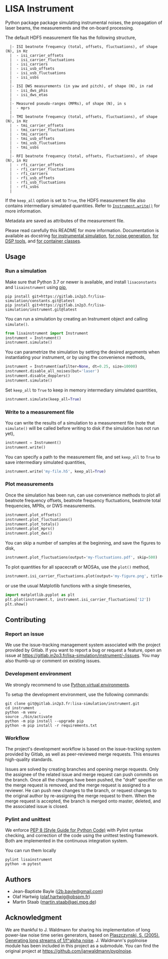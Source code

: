 # LISA Instrument

Python package package simulating instrumental noises, the propagation of laser beams, the measurements and the on-board processing.

The default HDF5 measurement file has the following structure,

```text
  |- ISI beatnote frequency (total, offsets, fluctuations), of shape (N), in Hz
  |  - isi_carrier_offsets
  |  - isi_carrier_fluctuations
  |  - isi_carriers
  |  - isi_usb_offsets
  |  - isi_usb_fluctuations
  |  - isi_usbs
  |
  |- ISI DWS measurements (in yaw and pitch), of shape (N), in rad
  |  - isi_dws_phis
  |  - isi_dws_etas
  |
  |- Measured pseudo-ranges (MPRs), of shape (N), in s
  |  - mprs
  |
  |- TMI beatnote frequency (total, offsets, fluctuations), of shape (N), in Hz
  |  - tmi_carrier_offsets
  |  - tmi_carrier_fluctuations
  |  - tmi_carriers
  |  - tmi_usb_offsets
  |  - tmi_usb_fluctuations
  |  - tmi_usbs
  |
  |- RFI beatnote frequency (total, offsets, fluctuations), of shape (N), in Hz
  |  - rfi_carrier_offsets
  |  - rfi_carrier_fluctuations
  |  - rfi_carriers
  |  - rfi_usb_offsets
  |  - rfi_usb_fluctuations
  |  - rfi_usbs
  |
```

If the `keep_all` option is set to `True`, the HDF5 measurement file also contains intermediary simulated quantities. Refer to [`Instrument.write()`](https://gitlab.in2p3.fr/lisa-simulation/instrument/-/blob/master/lisainstrument/instrument.py) for more information.

Metadata are saved as attributes of the measurement file.

Please read carefully this README for more information. Documentation is available as docstring [for instrumental simulation](https://gitlab.in2p3.fr/lisa-simulation/instrument/-/blob/master/lisainstrument/instrument.py), [for noise generation](https://gitlab.in2p3.fr/lisa-simulation/instrument/-/blob/master/lisainstrument/noises.py), [for DSP tools](https://gitlab.in2p3.fr/lisa-simulation/instrument/-/blob/master/lisainstrument/dsp.py), and [for container classes](https://gitlab.in2p3.fr/lisa-simulation/instrument/-/blob/master/lisainstrument/containers.py).

## Usage

### Run a simulation

Make sure that Python 3.7 or newer is available, and install `lisaconstants` and `lisainstrument` using [pip](https://pip.pypa.io/en/stable/),

```shell
pip install git+https://gitlab.in2p3.fr/lisa-simulation/constants.git@latest
pip install git+https://gitlab.in2p3.fr/lisa-simulation/instrument.git@latest
```

You can run a simulation by creating an Instrument object and calling `simulate()`.

```python
from lisainstrument import Instrument
instrument = Instrument()
instrument.simulate()
```

You can parametrize the simulation by setting the desired arguments when instantiating your instrument, or by using the convenience methods,

```python
instrument = Instrument(aafilter=None, dt=0.25, size=10000)
instrument.disable_all_noises(but='laser')
instrument.disable_dopplers()
instrument.simulate()
```

Set `keep_all` to `True` to keep in memory intermediary simulated quantities,

```python
instrument.simulate(keep_all=True)
```

### Write to a measurement file

You can write the results of a simulation to a measurement file (note that `simulate()` will be called before writing to disk if the simulation has not run yet),

```python
instrument = Instrument()
instrument.write()
```

You can specify a path to the measurement file, and set `keep_all` to `True` to save intermediary simulated quantities,

```python
instrument.write('my-file.h5', keep_all=True)
```

### Plot measurements

Once the simulation has been run, can use convenience methods to plot all beatnote frequency offsets, beatnote frequency fluctuations, beatnote total frequencies, MPRs, or DWS measurements.

```python
instrument.plot_offsets()
instrument.plot_fluctuations()
instrument.plot_totals()
instrument.plot_mprs()
instrument.plot_dws()
```

You can skip a number of samples at the beginning, and save the figures to disk,

```python
instrument.plot_fluctuations(output='my-fluctuations.pdf', skip=500)
```

To plot quantities for all spacecraft or MOSAs, use the `plot()` method,

```python
instrument.isi_carrier_fluctuations.plot(output='my-figure.png', title='ISI Carrier Fluctuations')
```

or use the usual Matplotlib functions with a single timeseries,

```python
import matplotlib.pyplot as plt
plt.plot(instrument.t, instrument.isi_carrier_fluctuations['12'])
plt.show()
```

## Contributing

### Report an issue

We use the issue-tracking management system associated with the project provided by Gitlab. If you want to report a bug or request a feature, open an issue at <https://gitlab.in2p3.fr/lisa-simulation/instrument/-/issues>. You may also thumb-up or comment on existing issues.

### Development environment

We strongly recommend to use [Python virtual environments](https://docs.python.org/3/tutorial/venv.html).

To setup the development environment, use the following commands:

```shell
git clone git@gitlab.in2p3.fr:lisa-simulation/instrument.git
cd instrument
python -m venv .
source ./bin/activate
python -m pip install --upgrade pip
python -m pip install -r requirements.txt
```

### Workflow

The project's development workflow is based on the issue-tracking system provided by Gitlab, as well as peer-reviewed merge requests. This ensures high-quality standards.

Issues are solved by creating branches and opening merge requests. Only the assignee of the related issue and merge request can push commits on the branch. Once all the changes have been pushed, the "draft" specifier on the merge request is removed, and the merge request is assigned to a reviewer. He can push new changes to the branch, or request changes to the original author by re-assigning the merge request to them. When the merge request is accepted, the branch is merged onto master, deleted, and the associated issue is closed.

### Pylint and unittest

We enforce [PEP 8 (Style Guide for Python Code)](https://www.python.org/dev/peps/pep-0008/) with Pylint syntax checking, and correction of the code using the unittest testing framework. Both are implemented in the continuous integration system.

You can run them locally

```shell
pylint lisainstrument
python -m pytest
```

## Authors

* Jean-Baptiste Bayle (j2b.bayle@gmail.com)
* Olaf Hartwig (olaf.hartwig@obspm.fr)
* Martin Staab (martin.staab@aei.mpg.de)

## Acknowledgment

We are thankful to J. Waldmann for sharing his implementation of long power-law noise time series generators, based on [Plaszczynski, S. (2005). Generating long streams of 1/f^alpha noise](https://doi.org/10.1142/S0219477507003635). J. Waldmann's pyplnoise module has been included in this project as a submodule. You can find the original project at <https://github.com/janwaldmann/pyplnoise>.
